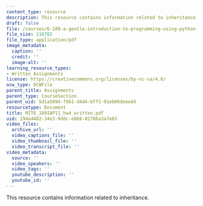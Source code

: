 ```yaml
---
content_type: resource
description: This resource contains information related to inheritance.
draft: false
file: /courses/6-189-a-gentle-introduction-to-programming-using-python-january-iap-2011/194a440234e39ddce86882786a3a7e63_MIT6_189IAP11_hw4_written.pdf
file_size: 116782
file_type: application/pdf
image_metadata:
  caption: ''
  credit: ''
  image-alt: ''
learning_resource_types:
- Written Assignments
license: https://creativecommons.org/licenses/by-nc-sa/4.0/
ocw_type: OCWFile
parent_title: Assignments
parent_type: CourseSection
parent_uid: 5d1a5094-f9b1-d4d4-bff1-91eb06deeed4
resourcetype: Document
title: MIT6_189IAP11_hw4_written.pdf
uid: 194a4402-34e3-9ddc-e868-82786a3a7e63
video_files:
  archive_url: ''
  video_captions_file: ''
  video_thumbnail_file: ''
  video_transcript_file: ''
video_metadata:
  source: ''
  video_speakers: ''
  video_tags: ''
  youtube_description: ''
  youtube_id: ''
---
```

This resource contains information related to inheritance.